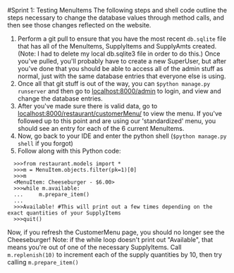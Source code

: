 #Sprint 1: Testing MenuItems
The following steps and shell code outline the steps necessary to change the database values 
    through method calls, and then see those changes reflected on the website.
    
1. Perform a git pull to ensure that you have the most recent `db.sqlite` file that has all of the
    MenuItems, SupplyItems and SupplyAmts created. (Note: I had to delete my local db.sqlite3 file in 
    order to do this.) Once you've pulled, you'll probably have to create a new SuperUser, but after you've
    done that you should be able to access all of the admin stuff as normal, just with the same database
    entries that everyone else is using.
2. Once all that git stuff is out of the way, you can `$python manage.py runserver` and then go to
    [localhost:8000/admin](localhost:8000/admin) to login, and view and change the database entries.
3. After you've made sure there is valid data, go to [localhost:8000/restaurant/customerMenu/](
    localhost:8000/restaurant/customerMenu/) to view the menu. If you've followed up to this point and
    are using our 'standardized' menu, you should see an entry for each of the 6 current MenuItems.
4. Now, go back to your IDE and enter the python shell (`$python manage.py shell` if you forgot)
5. Follow along with this Python code:
  ```
    >>>from restaurant.models import *
    >>>m = MenuItem.objects.filter(pk=1)[0]
    >>>m
    <MenuItem: Cheeseburger - $6.00>
    >>>while m.available:
    ...     m.prepare_item()
    ...     
    >>>Available! #This will print out a few times depending on the exact quantities of your SupplyItems
    >>>quit()
  ```
Now, if you refresh the CustomerMenu page, you should no longer see the Cheeseburger! Note: if the while
    loop doesn't print out "Available", that means you're out of one of the necessary SupplyItems. Call
    `m.replenish(10)` to increment each of the supply quantities by 10, then try calling `m.prepare_item()`
    